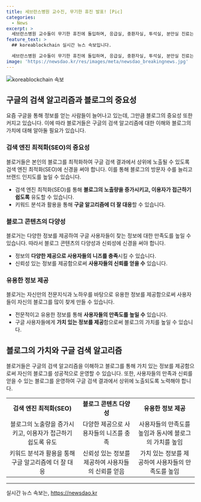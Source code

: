 ```yaml
---
title: 세브란스병원 교수진, 무기한 휴진 발표! [Pic]
categories:
  - News
excerpt: >
  세브란스병원 교수들이 무기한 휴진에 돌입하며, 응급실, 중환자실, 투석실, 분만실 진료는 유지되지만 외래진료 교수 30%가 휴진한다. 연세의대 교수들은 환자와 학생 등 모든 당사자들의 피해를 최소화하기 위해 휴진 결정을 내렸다. 비대위는 각 교수의 선택을 존중하고 보호해야 한다고 강조했다. [서울=]
feature_text: >
  ## koreablockchain 실시간 뉴스 속보입니다.

  세브란스병원 교수들이 무기한 휴진에 돌입하며, 응급실, 중환자실, 투석실, 분만실 진료는 유지되지만 외래진료 교수 30%가 휴진한다. 연세의대 교수들은 환자와 학생 등 모든 당사자들의 피해를 최소화하기 위해 휴진 결정을 내렸다. 비대위는 각 교수의 선택을 존중하고 보호해야 한다고 강조했다. [서울=]
image: 'https://newsdao.kr/res/images/meta/newsdao_breakingnews.jpg'
---
```


<p><img src="https://newsdao.kr/res/images/meta/newsdao_breakingnews.jpg" alt="koreablockchain 속보" /></p>

<h2 data-ke-size="size26">구글의 검색 알고리즘과 블로그의 중요성</h2>

<p data-ke-size="size16">요즘 구글을 통해 정보를 얻는 사람들이 늘어나고 있는데, 그만큼 블로그의 중요성 또한 커지고 있습니다. 이에 따라 블로거들은 구글의 검색 알고리즘에 대한 이해와 블로그의 가치에 대해 알아둘 필요가 있습니다.</p>

<h3>검색 엔진 최적화(SEO)의 중요성</h3>

<p data-ke-size="size16">블로거들은 본인의 블로그를 최적화하여 구글 검색 결과에서 상위에 노출될 수 있도록 검색 엔진 최적화(SEO)에 신경을 써야 합니다. 이를 통해 블로그의 방문자 수를 늘리고 브랜드 인지도를 높일 수 있습니다.</p>

<ul>
<li>검색 엔진 최적화(SEO)를 통해 <b>블로그의 노출량을 증가시키고, 이용자가 접근하기 쉽도록</b> 유도할 수 있습니다.</li>
<li>키워드 분석과 활용을 통해 <b>구글 알고리즘에 더 잘 대응</b>할 수 있습니다.</li>
</ul>

<h3>블로그 콘텐츠의 다양성</h3>

<p data-ke-size="size16">블로거는 다양한 정보를 제공하여 구글 사용자들이 찾는 정보에 대한 만족도를 높일 수 있습니다. 따라서 블로그 콘텐츠의 다양성과 신뢰성에 신경을 써야 합니다.</p>

<ul>
<li>정보의 <b>다양한 제공으로 사용자들의 니즈를 충족</b>시킬 수 있습니다.</li>
<li>신뢰성 있는 정보를 제공함으로써 <b>사용자들의 신뢰를 얻을 수</b> 있습니다.</li>
</ul>

<h3>유용한 정보 제공</h3>

<p data-ke-size="size16">블로거는 자신만의 전문지식과 노하우를 바탕으로 유용한 정보를 제공함으로써 사용자들이 자신의 블로그를 많이 찾게 만들 수 있습니다.</p>

<ul>
<li>전문적이고 유용한 정보를 통해 <b>사용자들의 만족도를 높일 수</b> 있습니다.</li>
<li>구글 사용자들에게 <b>가치 있는 정보를 제공</b>함으로써 블로그의 가치를 높일 수 있습니다.</li>
</ul>

<h2 data-ke-size="size26">블로그의 가치와 구글 검색 알고리즘</h2>

<p data-ke-size="size16">블로거들은 구글의 검색 알고리즘을 이해하고 블로그를 통해 가치 있는 정보를 제공함으로써 자신의 블로그를 성공적으로 운영할 수 있습니다. 또한, 사용자들의 만족과 신뢰를 얻을 수 있는 블로그를 운영하여 구글 검색 결과에서 상위에 노출되도록 노력해야 합니다.</p>

<table>
  <tr>
    <td style="text-align: center; height: 17px;"><b>검색 엔진 최적화(SEO)</b></td>
    <td style="text-align: center; height: 17px;"><b>블로그 콘텐츠 다양성</b></td>
    <td style="text-align: center; height: 17px;"><b>유용한 정보 제공</b></td>
  </tr>
  <tr>
    <td style="text-align: center;">블로그의 노출량을 증가시키고, 이용자가 접근하기 쉽도록 유도</td>
    <td style="text-align: center;">다양한 제공으로 사용자들의 니즈를 충족</td>
    <td style="text-align: center;">사용자들의 만족도를 높임과 동시에 블로그의 가치를 높임</td>
  </tr>
  <tr>
    <td style="text-align: center;">키워드 분석과 활용을 통해 구글 알고리즘에 더 잘 대응</td>
    <td style="text-align: center;">신뢰성 있는 정보를 제공하여 사용자들의 신뢰를 얻음</td>
    <td style="text-align: center;">가치 있는 정보를 제공하여 사용자들의 만족도를 높임</td>
  </tr>
</table>

<hr>
실시간 뉴스 속보는, <a href="https://newsdao.kr" rel="dofollow">https://newsdao.kr</a>


